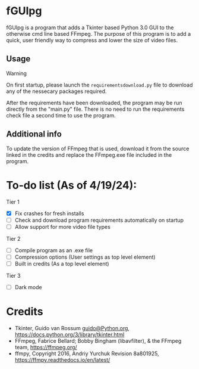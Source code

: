 # fGUIpg
fGUIpg is a program that adds a Tkinter based Python 3.0 GUI to the otherwise cmd line based FFmpeg. 
The purpose of this program is to add a quick, user friendly way to compress and lower the size of video files.

## Usage
> [!WARNING]
> On first startup, please launch the `requirementsdownload.py` file to download any of the nessecary packages required.

After the requirements have been downloaded, the program may be run directly from the "main.py" file.
There is no need to run the requirements check file a second time to use the program.

## Additional info
To update the version of FFmpeg that is used, download it from the source linked in the credits and replace the FFmpeg.exe file included in the program. <br />

# To-do list (As of 4/19/24):
Tier 1
- [x] Fix crashes for fresh installs
- [ ] Check and download program requirements automatically on startup
- [ ] Allow support for more video file types

Tier 2
- [ ] Compile program as an .exe file
- [ ] Compression options (User settings as top level element)
- [ ] Built in credits (As a top level element)

Tier 3
- [ ] Dark mode <br />

# Credits
- Tkinter, Guido van Rossum <guido@Python.org>, https://docs.python.org/3/library/tkinter.html
- FFmpeg, Fabrice Bellard; Bobby Bingham (libavfilter), & the FFmpeg team, https://ffmpeg.org/
- ffmpy, Copyright 2016, Andriy Yurchuk Revision 8a801925, https://ffmpy.readthedocs.io/en/latest/